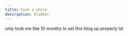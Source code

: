 ```yaml
---
title: took a while
description: blabber
---
```


only took me like 10 months to set this blog up properly lol

